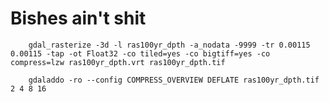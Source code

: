 # Bishes ain't shit

		gdal_rasterize -3d -l ras100yr_dpth -a_nodata -9999 -tr 0.00115 0.00115 -tap -ot Float32 -co tiled=yes -co bigtiff=yes -co compress=lzw ras100yr_dpth.vrt ras100yr_dpth.tif

		gdaladdo -ro --config COMPRESS_OVERVIEW DEFLATE ras100yr_dpth.tif 2 4 8 16